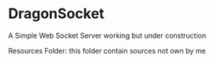 # DragonSocket

A Simple Web Socket Server
working but under construction

Resources Folder: this folder contain sources not own by me
